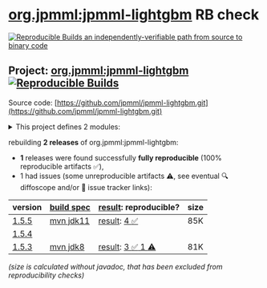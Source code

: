 [org.jpmml:jpmml-lightgbm](https://central.sonatype.com/artifact/org.jpmml/jpmml-lightgbm/versions) RB check
=======

[![Reproducible Builds](https://reproducible-builds.org/images/logos/rb.svg) an independently-verifiable path from source to binary code](https://reproducible-builds.org/)

## Project: [org.jpmml:jpmml-lightgbm](https://central.sonatype.com/artifact/org.jpmml/jpmml-lightgbm/versions) [![Reproducible Builds](https://img.shields.io/endpoint?url=https://raw.githubusercontent.com/jvm-repo-rebuild/reproducible-central/master/content/org/jpmml/jpmml-lightgbm/badge.json)](https://github.com/jvm-repo-rebuild/reproducible-central/blob/master/content/org/jpmml/jpmml-lightgbm/README.md)

Source code: [https://github.com/jpmml/jpmml-lightgbm.git](https://github.com/jpmml/jpmml-lightgbm.git)

<details><summary>This project defines 2 modules:</summary>

* [org.jpmml:jpmml-lightgbm](https://central.sonatype.com/artifact/org.jpmml/jpmml-lightgbm/overview)
* [org.jpmml:pmml-lightgbm](https://central.sonatype.com/artifact/org.jpmml/pmml-lightgbm/overview)
</details>

rebuilding **2 releases** of org.jpmml:jpmml-lightgbm:
- **1** releases were found successfully **fully reproducible** (100% reproducible artifacts :white_check_mark:),
- 1 had issues (some unreproducible artifacts :warning:, see eventual :mag: diffoscope and/or :memo: issue tracker links):

| version | [build spec](/BUILDSPEC.md) | [result](https://reproducible-builds.org/docs/jvm/): reproducible? | size |
| -- | --------- | ------ | -- |
| [1.5.5](https://central.sonatype.com/artifact/org.jpmml/jpmml-lightgbm/1.5.5/pom) | [mvn jdk11](jpmml-lightgbm-1.5.5.buildspec) | [result](jpmml-lightgbm-1.5.5.buildinfo): [4 :white_check_mark: ](jpmml-lightgbm-1.5.5.buildcompare) | 85K |
| [1.5.4](https://central.sonatype.com/artifact/org.jpmml/jpmml-lightgbm/1.5.4/pom) | | | |
| [1.5.3](https://central.sonatype.com/artifact/org.jpmml/jpmml-lightgbm/1.5.3/pom) | [mvn jdk8](jpmml-lightgbm-1.5.3.buildspec) | [result](jpmml-lightgbm-1.5.3.buildinfo): [3 :white_check_mark:  1 :warning:](jpmml-lightgbm-1.5.3.buildcompare) | 81K |

<i>(size is calculated without javadoc, that has been excluded from reproducibility checks)</i>
